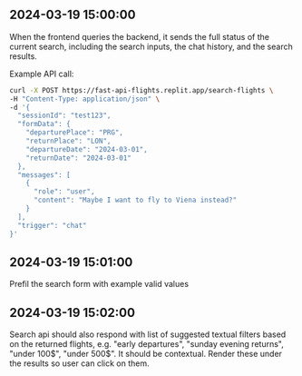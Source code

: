 ## 2024-03-19 15:00:00
When the frontend queries the backend, it sends the full status of the current search, including the search inputs, the chat history, and the search results.

Example API call:
```bash
curl -X POST https://fast-api-flights.replit.app/search-flights \
-H "Content-Type: application/json" \
-d '{
  "sessionId": "test123",
  "formData": {
    "departurePlace": "PRG",
    "returnPlace": "LON",
    "departureDate": "2024-03-01",
    "returnDate": "2024-03-01"
  },
  "messages": [
    {
      "role": "user",
      "content": "Maybe I want to fly to Viena instead?"
    }
  ],
  "trigger": "chat"
}'
```

## 2024-03-19 15:01:00
Prefil the search form with example valid values

## 2024-03-19 15:02:00
Search api should also respond with list of suggested textual filters based on the returned flights, e.g. "early departures", "sunday evening returns", "under 100$", "under 500$". It should be contextual.
Render these under the results so user can click on them.